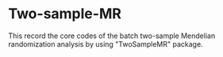 # Two-sample-MR
This record the core codes of the batch two-sample Mendelian randomization analysis by using "TwoSampleMR" package.

